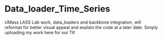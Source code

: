 # Data_loader_Time_Series
UMass LASS Lab work, data_loaders and backbone integration, will reformat for better visual appeal and explain the code at a later date. Simply uploading my work here for our TK
